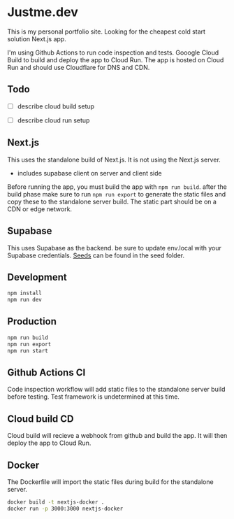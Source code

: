 # Justme.dev
This is my personal portfolio site.
Looking for the cheapest cold start solution Next.js app.

I'm using Github Actions to run code inspection and tests.
Gooogle Cloud Build to build and deploy the app to Cloud Run.
The app is hosted on Cloud Run and should use Cloudflare for DNS and CDN.

## Todo
- [ ] describe cloud build setup
- [ ] describe cloud run setup


## Next.js
This uses the standalone build of Next.js. It is not using the Next.js server.
- includes supabase client on server and client side

Before running the app, you must build the app with `npm run build`.
after the build phase make sure to run `npm run export` to generate the static files and copy these to the standalone server build. The static part should be on a CDN or edge network.

## Supabase
This uses Supabase as the backend. be sure to update env.local with your Supabase credentials. [Seeds](./seed/seed.sql)  can be found in the seed folder.

## Development
```bash
npm install
npm run dev
```

## Production
```bash
npm run build
npm run export
npm run start
```

## Github Actions CI
Code inspection workflow will add static files to the standalone server build before testing.
Test framework is undetermined at this time.

## Cloud build CD
Cloud build will recieve a webhook from github and build the app. It will then deploy the app to Cloud Run.

## Docker
The Dockerfile will import the static files during build for the standalone server.
```bash
docker build -t nextjs-docker .
docker run -p 3000:3000 nextjs-docker
```